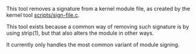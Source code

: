 
This tool removes a signature from a kernel module file, as created by
the kernel tool [scripts/sign-file.c](https://git.kernel.org/pub/scm/linux/kernel/git/torvalds/linux.git/tree/scripts/sign-file.c).

This tool exists because a common way of removing such signature is
by using strip(1), but that also alters the module in other ways.

It currently only handles the most common variant of module signing.
